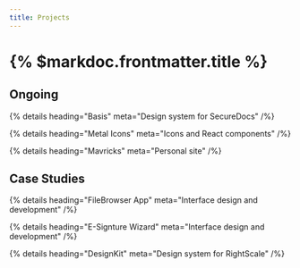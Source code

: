 ```yaml
---
title: Projects
---
```


# {% $markdoc.frontmatter.title %}

## Ongoing

{% details heading="Basis" meta="Design system for SecureDocs" /%}

{% details heading="Metal Icons" meta="Icons and React components" /%}

{% details heading="Mavricks" meta="Personal site" /%}

## Case Studies

{% details heading="FileBrowser App" meta="Interface design and development" /%}

{% details heading="E-Signture Wizard" meta="Interface design and development" /%}

{% details heading="DesignKit" meta="Design system for RightScale" /%}
